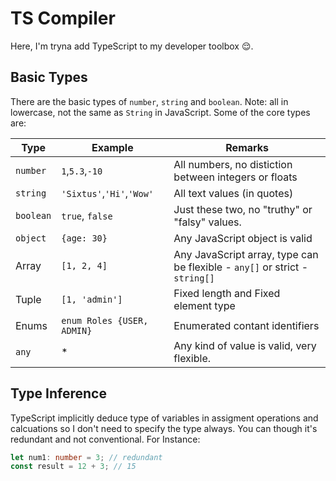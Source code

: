 # TS Compiler

Here, I'm tryna add TypeScript to my developer toolbox 😌.

## Basic Types

There are the basic types of `number`, `string` and `boolean`. Note: all in lowercase, not the same as `String` in JavaScript.
Some of the core types are:

| Type      | Example                    | Remarks                                                                     |
| --------- | -------------------------- | --------------------------------------------------------------------------- |
| `number`  | `1`,`5.3`,`-10`            | All numbers, no distiction between integers or floats                       |
| `string`  | `'Sixtus'`,`'Hi'`,`'Wow'`  | All text values (in quotes)                                                 |
| `boolean` | `true`, `false`            | Just these two, no "truthy" or "falsy" values.                              |
| `object`  | `{age: 30}`                | Any JavaScript object is valid                                              |
| Array     | `[1, 2, 4]`                | Any JavaScript array, type can be flexible - `any[]` or strict - `string[]` |
| Tuple     | `[1, 'admin']`             | Fixed length and Fixed element type                                         |
| Enums     | `enum Roles {USER, ADMIN}` | Enumerated contant identifiers                                              |
| `any`     | \*                         | Any kind of value is valid, very flexible.                                  |

## Type Inference

TypeScript implicitly deduce type of variables in assigment operations and calcuations so I don't need to specify the type always. You can though it's redundant and not conventional.
For Instance:

```ts
let num1: number = 3; // redundant
const result = 12 + 3; // 15
```
